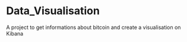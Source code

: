 # Data_Visualisation
A project to get informations about bitcoin and create a visualisation on Kibana
